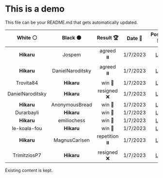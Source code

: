 # This is a demo

This file can be your README.md that gets automatically updated.

<!--START_SECTION:chessStats-->
<!-- Automatically generated with https://github.com/Balastrong/chess-stats-action -->

| White ⚪ | Black ⚫ | Result 🏆 | Date 📅 | Position 🗺️ |
|:---:|:---:|:---:|:---:|:---:|
| **Hikaru** | Jospem | agreed ⏸️ | 1/7/2023 | <a href="http://www.ee.unb.ca/cgi-bin/tervo/fen.pl?select=8/1p2bkp1/p2pb3/4p3/4nP2/2P1B3/P1P1B3/1K1R4 w - -">Link</a> |
| **Hikaru** | DanielNaroditsky | agreed ⏸️ | 1/7/2023 | <a href="http://www.ee.unb.ca/cgi-bin/tervo/fen.pl?select=6k1/R4p1p/6p1/1r1pr3/2p5/2P2R2/2P3PP/6K1 b - -">Link</a> |
| Trovita84 | **Hikaru** | win 🥇 | 1/7/2023 | <a href="http://www.ee.unb.ca/cgi-bin/tervo/fen.pl?select=6k1/p2R1bp1/7p/8/8/2Qp2PP/PP1BrqP1/6K1 w - -">Link</a> |
| DanielNaroditsky | **Hikaru** | resigned ❌ | 1/7/2023 | <a href="http://www.ee.unb.ca/cgi-bin/tervo/fen.pl?select=rn1q1bnr/1p2k1p1/p3p1B1/3p2Pp/3P1B1P/2N2Q2/PPP2P2/R3K2R b KQ -">Link</a> |
| **Hikaru** | AnonymousBread | win 🥇 | 1/7/2023 | <a href="http://www.ee.unb.ca/cgi-bin/tervo/fen.pl?select=7R/1pp1rpp1/1p4p1/3q2k1/5R1P/P1BB2P1/1PP5/6K1 b - h3">Link</a> |
| Durarbayli | **Hikaru** | win 🥇 | 1/7/2023 | <a href="http://www.ee.unb.ca/cgi-bin/tervo/fen.pl?select=5r2/2p4p/p2p2pk/8/Pp6/5QPn/1PP2P2/3bR1K1 w - -">Link</a> |
| **Hikaru** | emiliochess | win 🥇 | 1/7/2023 | <a href="http://www.ee.unb.ca/cgi-bin/tervo/fen.pl?select=6r1/pp1k3p/3p4/2PP4/5N2/1P3R1P/P3R2K/3n2r1 b - -">Link</a> |
| le-koala-fou | **Hikaru** | win 🥇 | 1/7/2023 | <a href="http://www.ee.unb.ca/cgi-bin/tervo/fen.pl?select=r2r2k1/pb2qppp/1p2p3/8/2P1n1n1/4bNP1/PBRN2B1/1Q3RK1 w - -">Link</a> |
| **Hikaru** | MagnusCarlsen | repetition ⏸️ | 1/7/2023 | <a href="http://www.ee.unb.ca/cgi-bin/tervo/fen.pl?select=8/8/8/7p/pB4b1/Pk4Pp/5K1P/8 b - -">Link</a> |
| TrimitziosP7 | **Hikaru** | resigned ❌ | 1/7/2023 | <a href="http://www.ee.unb.ca/cgi-bin/tervo/fen.pl?select=8/R7/8/p4p2/3Pk3/1P2P1P1/r4PK1/8 w - -">Link</a> |

<!--END_SECTION:chessStats-->

Existing content is kept.

